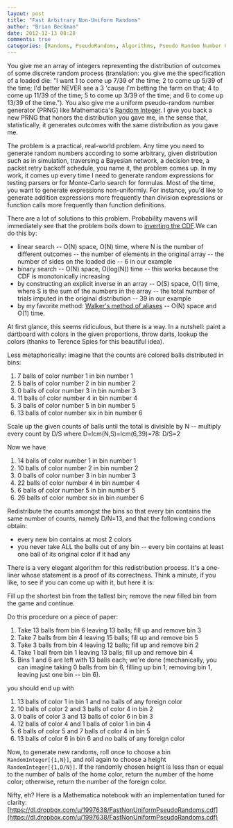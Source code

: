 ```yaml
---
layout: post
title: "Fast Arbitrary Non-Uniform Randoms"
author: "Brian Beckman"
date: 2012-12-13 08:28
comments: true
categories: [Randoms, PseudoRandoms, Algorithms, Pseudo Random Number Generation, Random Number Generation]
---
```

You give me an array of integers representing the distribution of outcomes of some discrete random process (translation: you give me the specification of a loaded die: "I want 1 to come up 7/39 of the time; 2 to come up 5/39 of the time; I'd better NEVER see a 3 'cause I'm betting the farm on that; 4 to come up 11/39 of the time; 5 to come up 3/39 of the time; and 6 to come up 13/39 of the time."). You also give me a uniform pseudo-random number generator (PRNG) like Mathematica's [Random Integer](http://reference.wolfram.com/mathematica/ref/RandomInteger.html?q=RandomInteger&lang=en). I give you back a new PRNG that honors the distribution you gave me, in the sense that, statistically, it generates outcomes with the same distribution as you gave me.

The problem is a practical, real-world problem. Any time you need to generate random numbers according to some arbitrary, given distribution such as in simulation, traversing a Bayesian network, a decision tree, a packet retry backoff schedule, you name it, the problem comes up. In my work, it comes up every time I need to generate random expressions for testing parsers or for Monte-Carlo search for formulas. Most of the time, you want to generate expressions non-uniformly. For instance, you'd like to generate addition expressions more frequently than division expressions or function calls more frequently than function definitions. 

There are a lot of solutions to this problem. Probability mavens will immediately see that the problem boils down to [inverting the CDF](http://en.wikipedia.org/wiki/Inverse_transform_sampling).We can do this by:

* linear search -- O(N) space, O(N) time, where N is the number of different outcomes -- the number of elements in the original array -- the number of sides on the loaded die -- 6 in our example
* binary search -- O(N) space, O(log(N)) time -- this works because the CDF is monotonically increasing
* by constructing an explicit inverse in an array -- O(S) space, O(1) time, where S is the sum of the numbers in the array -- the total number of trials imputed in the original distribution -- 39 in our example 
* by my favorite method: [Walker's method of aliases](http://code.activestate.com/recipes/576564-walkers-alias-method-for-random-objects-with-diffe/) -- O(N) space and O(1) time.

At first glance, this seems ridiculous, but there is a way. In a nutshell: paint a dartboard with colors in the given proportions, throw darts, lookup the colors (thanks to Terence Spies for this beautiful idea).

Less metaphorically: imagine that the counts are colored balls distributed in bins:

1. 7 balls of color number 1 in bin number 1
2. 5 balls of color number 2 in bin number 2
3. 0 balls of color number 3 in bin number 3
4. 11 balls of color number 4 in bin number 4
5. 3 balls of color number 5 in bin number 5
6. 13 balls of color number six in bin number 6

Scale up the given counts of balls until the total is divisible by N -- multiply every count by D/S where D=lcm(N,S)=lcm(6,39)=78: D/S=2

Now we have

1. 14 balls of color number 1 in bin number 1
2. 10 balls of color number 2 in bin number 2
3. 0 balls of color number 3 in bin number 3
4. 22 balls of color number 4 in bin number 4
5. 6 balls of color number 5 in bin number 5
6. 26 balls of color number six in bin number 6

Redistribute the counts amongst the bins so that every bin contains the same number of counts, namely D/N=13, and that the following condions obtain:

* every new bin contains at most 2 colors
* you never take ALL the balls out of any bin -- every bin contains at least one ball of its original color if it had any

There is a very elegant algorithm for this redistribution process. It's a one-liner whose statement is a proof of its correctness. Think a minute, if you like, to see if you can come up with it, but here it is:

Fill up the shortest bin from the tallest bin; remove the new filled bin from the game and continue.

Do this procedure on a piece of paper:

1. Take 13 balls from bin 6 leaving 13 balls; fill up and remove bin 3
2. Take 7 balls from bin 4 leaving 15 balls; fill up and remove bin 5
3. Take 3 balls from bin 4 leaving 12 balls; fill up and remove bin 2
4. Take 1 ball from bin 1 leaving 13 balls; fill up and remove bin 4
5. Bins 1 and 6 are left with 13 balls each; we're done (mechanically, you can imagine taking 0 balls from bin 6, filling up bin 1; removing bin 1, leaving just one bin -- bin 6).

you should end up with 

1. 13 balls of color 1 in bin 1 and no balls of any foreign color
2. 10 balls of color 2 and 3 balls of color 4 in bin 2
3. 0 balls of color 3 and 13 balls of color 6 in bin 3
4. 12 balls of color 4 and 1 balls of color 1 in bin 4
5. 6 balls of color 5 and 7 balls of color 4 in bin 5
6. 13 balls of color 6 in bin 6 and no balls of any foreign color

Now, to generate new randoms, roll once to choose a bin `RandomInteger[{1,N}]`, and roll again to choose a height `RandomInteger[{1,D/N}]`. If the randomly chosen height is less than or equal to the number of balls of the home color, return the number of the home color; otherwise, return the number of the foreign color. 

Nifty, eh?  Here is a Mathematica notebook with an implementation tuned for clarity: [https://dl.dropbox.com/u/1997638/FastNonUniformPseudoRandoms.cdf](https://dl.dropbox.com/u/1997638/FastNonUniformPseudoRandoms.cdf)